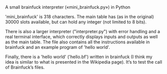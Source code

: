 A small brainfuck interpreter («mini_brainfuck.py») in Python

'mini_brainfuck' is 318 characters. The main table has (as in the original) 30000 slots available, but can hold any integer (not limited to 8 bits).

There is also a larger interpreter ("interpreter.py") with error handling and a real terminal interface, which correctly displays inputs and outputs as well as the main table. The file also contains all the instructions available in brainfuck and an example program of 'hello world'.

Finally, there is a 'hello world' ('hello.bf') written in brainfuck (I think my idea is similar to what is presented in the Wikipedia page). It’s to test the call of Brainfuck’s files.
